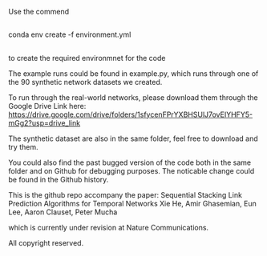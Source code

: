 Use the commend

##
conda env create -f environment.yml 
##

to create the required environmnet for the code

The example runs could be found in example.py, which runs through one of the 90 synthetic network datasets we created.

To run through the real-world networks, please download them through the Google Drive Link here: https://drive.google.com/drive/folders/1sfycenFPrYXBHSUlJ7ovEIYHFY5-mGg2?usp=drive_link

The synthetic dataset are also in the same folder, feel free to download and try them.

You could also find the past bugged version of the code both in the same folder and on Github for debugging purposes. The noticable change could be found in the Github history.


This is the github repo accompany the paper: 
Sequential Stacking Link Prediction Algorithms for Temporal Networks
Xie He, Amir Ghasemian, Eun Lee, Aaron Clauset, Peter Mucha

which is currently under revision at Nature Communications.

All copyright reserved. 
